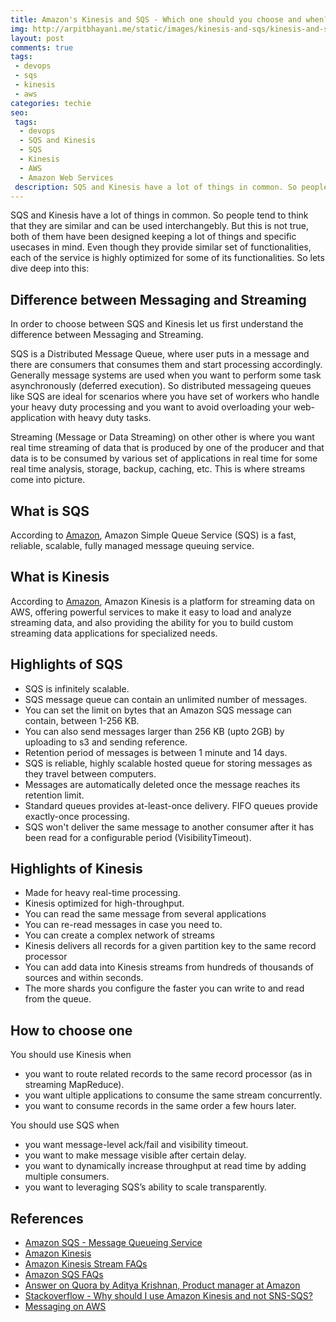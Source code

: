 ```yaml
---
title: Amazon's Kinesis and SQS - Which one should you choose and when?
img: http://arpitbhayani.me/static/images/kinesis-and-sqs/kinesis-and-sqs.jpg
layout: post
comments: true
tags:
 - devops
 - sqs
 - kinesis
 - aws
categories: techie
seo:
 tags:
  - devops
  - SQS and Kinesis
  - SQS
  - Kinesis
  - AWS
  - Amazon Web Services
 description: SQS and Kinesis have a lot of things in common. So people tend to think that they are similar and can be used interchangebly. But this is not true, both of them have been designed keeping a lot of things and specific usecases in mind. Even though they provide similar set of functionalities, each of the service is highly optimized for some of its functionalities. So lets dive deep into this
---
```


SQS and Kinesis have a lot of things in common. So people tend to think that they are similar and can be used interchangebly. But this is not true, both of them have been designed keeping a lot of things and specific usecases in mind. Even though they provide similar set of functionalities, each of the service is highly optimized for some of its functionalities. So lets dive deep into this:

## Difference between Messaging and Streaming
In order to choose between SQS and Kinesis let us first understand the difference between Messaging and Streaming.

SQS is a Distributed Message Queue, where user puts in a message and there are consumers that consumes them and start processing accordingly. Generally message systems are used when you want to perform some task asynchronously (deferred execution). So distributed messageing queues like SQS are ideal for scenarios where you have set of workers who handle your heavy duty processing and you want to avoid overloading your web-application with heavy duty tasks.

Streaming (Message or Data Streaming) on other other is where you want real time streaming of data that is produced by one of the producer and that data is to be consumed by various set of applications in real time for some real time analysis, storage, backup, caching, etc. This is where streams come into picture.

## What is SQS
According to [Amazon](https://aws.amazon.com/sqs/), Amazon Simple Queue Service (SQS) is a fast, reliable, scalable, fully managed message queuing service.

## What is Kinesis
According to [Amazon](https://aws.amazon.com/kinesis/), Amazon Kinesis is a platform for streaming data on AWS, offering powerful services to make it easy to load and analyze streaming data, and also providing the ability for you to build custom streaming data applications for specialized needs.


## Highlights of SQS
 - SQS is infinitely scalable.
 - SQS message queue can contain an unlimited number of messages.
 - You can set the limit on bytes that an Amazon SQS message can contain, between 1-256 KB.
 - You can also send messages larger than 256 KB (upto 2GB) by uploading to s3 and sending reference.
 - Retention period of messages is between 1 minute and 14 days.
 - SQS is reliable, highly scalable hosted queue for storing messages as they travel between computers.
 - Messages are automatically deleted once the message reaches its retention limit.
 - Standard queues provides at-least-once delivery. FIFO queues provide exactly-once processing.
 - SQS won't deliver the same message to another consumer after it has been read for a configurable period (VisibilityTimeout).

## Highlights of Kinesis
 - Made for heavy real-time processing.
 - Kinesis optimized for high-throughput.
 - You can read the same message from several applications
 - You can re-read messages in case you need to.
 - You can create a complex network of streams
 - Kinesis delivers all records for a given partition key to the same record processor
 - You can add data into Kinesis streams from hundreds of thousands of sources and within seconds.
 - The more shards you configure the faster you can write to and read from the queue.


## How to choose one
You should use Kinesis when
 - you want to route related records to the same record processor (as in streaming MapReduce).
 - you want ultiple applications to consume the same stream concurrently.
 - you want to consume records in the same order a few hours later.

 You should use SQS when
  - you want message-level ack/fail and visibility timeout.
  - you want to make message visible after certain delay.
  - you want to dynamically increase throughput at read time by adding multiple consumers.
  - you want to leveraging SQS’s ability to scale transparently.

## References
- [Amazon SQS - Message Queueing Service](https://aws.amazon.com/sqs/)
- [Amazon Kinesis](https://aws.amazon.com/kinesis/)
- [Amazon Kinesis Stream FAQs](https://aws.amazon.com/kinesis/streams/faqs/)
- [Amazon SQS FAQs](https://aws.amazon.com/sqs/faqs/)
- [Answer on Quora by Aditya Krishnan, Product manager at Amazon](https://www.quora.com/What-is-the-difference-between-Kinesis-and-SQS-It-seems-capable-of-serving-similar-use-cases-apart-from-the-shards-and-partition-keys)
 - [Stackoverflow - Why should I use Amazon Kinesis and not SNS-SQS?](http://stackoverflow.com/questions/26623673/why-should-i-use-amazon-kinesis-and-not-sns-sqs)
 - [Messaging on AWS](http://fbrnc.net/blog/2016/03/messaging-on-aws)
